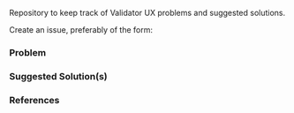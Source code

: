 Repository to keep track of Validator UX problems and suggested solutions.

Create an issue, preferably of the form:

### Problem

### Suggested Solution(s)

### References
